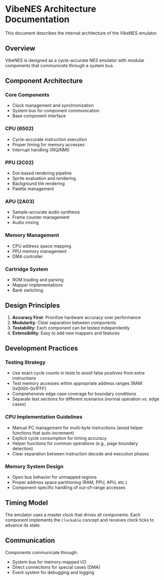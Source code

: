 # VibeNES Architecture Documentation

This document describes the internal architecture of the VibeNES emulator.

## Overview

VibeNES is designed as a cycle-accurate NES emulator with modular components that communicate through a system bus.

## Component Architecture

### Core Components
- Clock management and synchronization
- System bus for component communication
- Base component interface

### CPU (6502)
- Cycle-accurate instruction execution
- Proper timing for memory accesses
- Interrupt handling (IRQ/NMI)

### PPU (2C02)
- Dot-based rendering pipeline
- Sprite evaluation and rendering
- Background tile rendering
- Palette management

### APU (2A03)
- Sample-accurate audio synthesis
- Frame counter management
- Audio mixing

### Memory Management
- CPU address space mapping
- PPU memory management
- DMA controller

### Cartridge System
- ROM loading and parsing
- Mapper implementations
- Bank switching

## Design Principles

1. **Accuracy First**: Prioritize hardware accuracy over performance
2. **Modularity**: Clear separation between components
3. **Testability**: Each component can be tested independently
4. **Extensibility**: Easy to add new mappers and features

## Development Practices

### Testing Strategy
- Use exact cycle counts in tests to avoid false positives from extra instructions
- Test memory accesses within appropriate address ranges (RAM: 0x0000-0x1FFF)
- Comprehensive edge case coverage for boundary conditions
- Separate test sections for different scenarios (normal operation vs. edge cases)

### CPU Implementation Guidelines
- Manual PC management for multi-byte instructions (avoid helper functions that auto-increment)
- Explicit cycle consumption for timing accuracy
- Helper functions for common operations (e.g., page boundary detection)
- Clear separation between instruction decode and execution phases

### Memory System Design
- Open bus behavior for unmapped regions
- Proper address space partitioning (RAM, PPU, APU, etc.)
- Component-specific handling of out-of-range accesses

## Timing Model

The emulator uses a master clock that drives all components. Each component implements the `Clockable` concept and receives clock ticks to advance its state.

## Communication

Components communicate through:
- System bus for memory-mapped I/O
- Direct connections for special cases (DMA)
- Event system for debugging and logging
